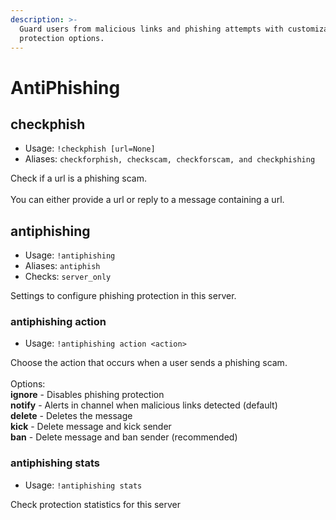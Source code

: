 ```yaml
---
description: >-
  Guard users from malicious links and phishing attempts with customizable
  protection options.
---
```


# AntiPhishing

## checkphish

* Usage: `!checkphish [url=None]`
* Aliases: `checkforphish, checkscam, checkforscam, and checkphishing`

Check if a url is a phishing scam.\
\
You can either provide a url or reply to a message containing a url.

## antiphishing

* Usage: `!antiphishing`
* Aliases: `antiphish`
* Checks: `server_only`

Settings to configure phishing protection in this server.

### antiphishing action

* Usage: `!antiphishing action <action>`

Choose the action that occurs when a user sends a phishing scam.\
\
Options:\
**ignore** - Disables phishing protection\
**notify** - Alerts in channel when malicious links detected (default)\
**delete** - Deletes the message\
**kick** - Delete message and kick sender\
**ban** - Delete message and ban sender (recommended)

### antiphishing stats

* Usage: `!antiphishing stats`

Check protection statistics for this server
